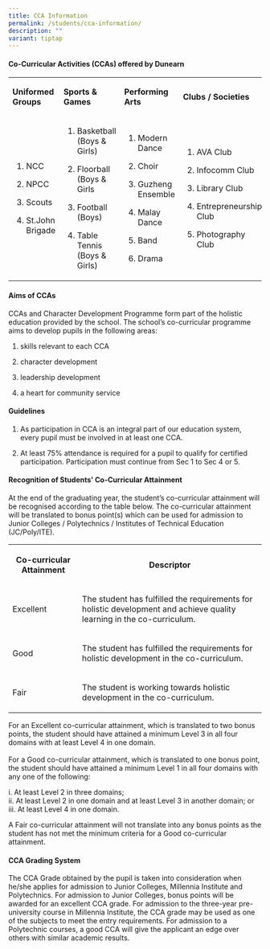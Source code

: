 ```yaml
---
title: CCA Information
permalink: /students/cca-information/
description: ""
variant: tiptap
---
```

<h4><strong>Co-Curricular Activities (CCAs) offered by Dunearn</strong></h4>
<table>
<tbody>
<tr>
<td rowspan="1" colspan="1">
<p><strong>Uniformed Groups</strong>
</p>
</td>
<td rowspan="1" colspan="1">
<p><strong>Sports &amp; Games</strong>
</p>
</td>
<td rowspan="1" colspan="1">
<p><strong>Performing Arts</strong>
</p>
</td>
<td rowspan="1" colspan="1">
<p><strong>Clubs / Societies</strong>
</p>
</td>
</tr>
<tr>
<td rowspan="1" colspan="1">
<ol data-tight="true" class="tight">
<li>
<p>NCC</p>
</li>
<li>
<p>NPCC</p>
</li>
<li>
<p>Scouts</p>
</li>
<li>
<p>St.John Brigade</p>
</li>
</ol>
</td>
<td rowspan="1" colspan="1">
<ol data-tight="true" class="tight">
<li>
<p>Basketball (Boys &amp; Girls)</p>
</li>
<li>
<p>Floorball
<br>(Boys &amp; Girls</p>
</li>
<li>
<p>Football (Boys)</p>
</li>
<li>
<p>Table Tennis (Boys &amp; Girls)</p>
</li>
</ol>
</td>
<td rowspan="1" colspan="1">
<ol data-tight="true" class="tight">
<li>
<p>Modern Dance</p>
</li>
<li>
<p>Choir</p>
</li>
<li>
<p>Guzheng Ensemble</p>
</li>
<li>
<p>Malay Dance</p>
</li>
<li>
<p>Band</p>
</li>
<li>
<p>Drama</p>
</li>
</ol>
</td>
<td rowspan="1" colspan="1">
<ol data-tight="true" class="tight">
<li>
<p>AVA Club</p>
</li>
<li>
<p>Infocomm Club</p>
</li>
<li>
<p>Library Club</p>
</li>
<li>
<p>Entrepreneurship Club</p>
</li>
<li>
<p>Photography Club</p>
</li>
</ol>
</td>
</tr>
</tbody>
</table>
<h4><strong>Aims of CCAs</strong></h4>
<p>CCAs and Character Development Programme form part of the holistic education
provided by the school. The school’s co-curricular programme aims to develop
pupils in the following areas:</p>
<ol data-tight="true" class="tight">
<li>
<p>skills relevant to each CCA</p>
</li>
<li>
<p>character development</p>
</li>
<li>
<p>leadership development</p>
</li>
<li>
<p>a heart for community service</p>
</li>
</ol>
<h4><strong>Guidelines</strong></h4>
<ol data-tight="true" class="tight">
<li>
<p>As participation in CCA is an integral part of our education system, every
pupil must be involved in at least one CCA.</p>
</li>
<li>
<p>At least 75% attendance is required for a pupil to qualify for certified
participation. Participation must continue from Sec 1 to Sec 4 or 5.</p>
</li>
</ol>
<h4><strong>Recognition of Students' Co-Curricular Attainment</strong></h4>
<p>At the end of the graduating year, the student’s co-curricular attainment
will be recognised according to the table below. The co-curricular attainment
will be translated to bonus point(s) which can be used for admission to
Junior Colleges / Polytechnics / Institutes of Technical Education (JC/Poly/ITE).</p>
<table>
<tbody>
<tr>
<th rowspan="1" colspan="1">
<p>Co-curricular Attainment</p>
</th>
<th rowspan="1" colspan="1">
<p>Descriptor</p>
</th>
</tr>
<tr>
<td rowspan="1" colspan="1">
<p>Excellent&nbsp;</p>
</td>
<td rowspan="1" colspan="1">
<p>The student has fulfilled the requirements for holistic development and
achieve quality learning in the co-curriculum.&nbsp;</p>
</td>
</tr>
<tr>
<td rowspan="1" colspan="1">
<p>Good</p>
</td>
<td rowspan="1" colspan="1">
<p>The student has fulfilled the requirements for holistic development in
the co-curriculum.&nbsp;</p>
</td>
</tr>
<tr>
<td rowspan="1" colspan="1">
<p>Fair</p>
</td>
<td rowspan="1" colspan="1">
<p>The student is working towards holistic development in the co-curriculum.&nbsp;</p>
</td>
</tr>
</tbody>
</table>
<p>For an Excellent co-curricular attainment, which is translated to two
bonus points, the student should have attained a minimum Level 3 in all
four domains with at least Level 4 in one domain.
<br>
<br>For a Good co-curricular attainment, which is translated to one bonus
point, the student should have attained a minimum Level 1 in all four domains
with any one of the following:</p>
<p>i. At least Level 2 in three domains;
<br>ii. At least Level 2 in one domain and at least Level 3 in another domain;
or
<br>iii. At least Level 4 in one domain.</p>
<p>A Fair co-curricular attainment will not translate into any bonus points
as the student has not met the minimum criteria for a Good co-curricular
attainment.</p>
<h4><strong>CCA Grading System</strong></h4>
<p>The CCA Grade obtained by the pupil is taken into consideration when he/she
applies for admission to Junior Colleges, Millennia Institute and Polytechnics.
For admission to Junior Colleges, bonus points will be awarded for an excellent
CCA grade. For admission to the three-year pre-university course in Millennia
Institute, the CCA grade may be used as one of the subjects to meet the
entry requirements. For admission to a Polytechnic courses, a good CCA
will give the applicant an edge over others with similar academic results.</p>